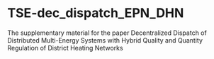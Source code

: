 # TSE-dec_dispatch_EPN_DHN
The supplementary material for the paper
Decentralized Dispatch of Distributed Multi-Energy Systems with Hybrid Quality and Quantity Regulation of District Heating Networks
